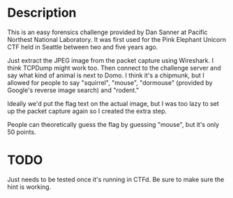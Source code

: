 # Description

This is an easy forensics challenge provided by Dan Sanner at Pacific Northest 
National Laboratory. It was first used for the Pink Elephant Unicorn CTF held 
in Seattle between two and five years ago. 

Just extract the JPEG image from the packet capture using Wireshark. I think 
TCPDump might work too. Then connect to the challenge server and say what 
kind of animal is next to Domo. I think it's a chipmunk, but I allowed for
people to say "squirrel", "mouse", "dormouse" (provided by Google's reverse
image search) and "rodent."

Ideally we'd put the flag text on the actual image, but I was too lazy to set up 
the packet capture again so I created the extra step.

People can theoretically guess the flag by guessing "mouse", but it's only 50 points.

# TODO

Just needs to be tested once it's running in CTFd. Be sure to make sure the hint is working.

